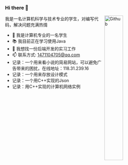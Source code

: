 ### Hi there 👋

<img width="35%" align="right" alt="Github" src="https://user-images.githubusercontent.com/48678280/88862734-4903af80-d201-11ea-968b-9c939d88a37c.gif" />

我是一名计算机科学与技术专业的学生，对编写代码，解决问题充满热情

- 🔭 我是计算机专业的一名学生
- 📚 我目前正在学习使用Java
- 👯 我想找一份后端开发的实习工作
- 📫 联系方式: 1471104705@qq.com
- 记录：一个用来看小说的简易网站，可以避免广告带来的困扰，在线地址：118.31.239.16
- 记录：一个用来存放设计模式
- 记录：一个用C++实现的Json
- 记录：用C++实现的计算机网络实例

